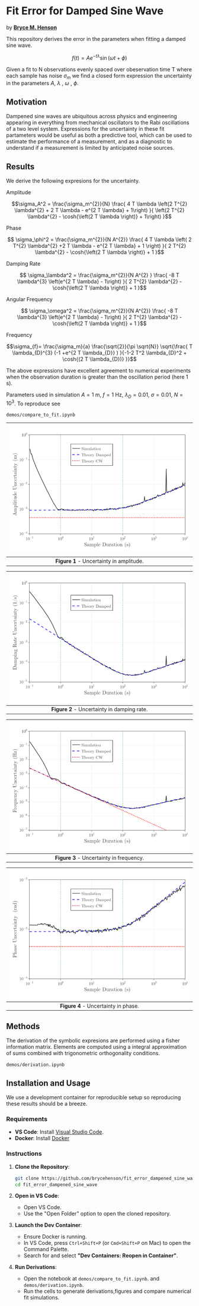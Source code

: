 # Fit Error for Damped Sine Wave
by **[Bryce M. Henson](https://github.com/brycehenson)**


This repository derives the error in the parameters when fitting a damped sine wave.
```math
    f(t)=A e^{-t\lambda} \sin{(\omega t+\phi)}
```
Given a fit to N observations evenly spaced over obeservation time T where each sample has noise $\sigma_m$ we find a closed form expression the uncertainty in the parameters $A$, $\lambda$ , $\omega$ , $\phi$.

## Motivation

Dampened sine waves are ubiquitous across physics and engineering appearing in everything from mechanical oscillators  to the Rabi oscillations of a two level system.
Expressions for the uncertainty in these fit partameters would be useful as both a predictive tool, which can be used to estimate the performance of a measurement, and as a diagnostic to understand if a measurement is limited by anticipated noise sources.

## Results
We derive the following expresions for the uncertainty.

Amplitude
```math
\sigma_A^2 = \frac{\sigma_m^{2}}{N}
    \frac{
        4 T \lambda \left(2 T^{2} \lambda^{2} + 2 T \lambda - e^{2 T \lambda} + 1\right)
    }{
        \left(2 T^{2} \lambda^{2} - \cosh{\left(2 T \lambda \right)} + 1\right)
    }
```

Phase
```math
    \sigma_\phi^2 = \frac{\sigma_m^{2}}{N  A^{2}}
    \frac{
        4 T \lambda
        \left(
            2 T^{2} \lambda^{2} +2  T \lambda - e^{2 T \lambda} + 1
        \right)
        }{
            2 T^{2} \lambda^{2} - \cosh{\left(2 T \lambda \right)} + 1
        }
```


Damping Rate
```math
    \sigma_\lambda^2 = \frac{\sigma_m^{2}}{N A^{2} }
    \frac{
        -8 T \lambda^{3}  \left(e^{2 T \lambda} - 1\right)
        }{
        2 T^{2} \lambda^{2} - \cosh{\left(2 T \lambda \right)} + 1
    }
```

Angular Frequency
```math
 \sigma_\omega^2 = \frac{\sigma_m^{2}}{N  A^{2}}
    \frac{
        -8 T \lambda^{3}  \left(e^{2 T \lambda} - 1\right)
        }{
             2 T^{2} \lambda^{2} - \cosh{\left(2 T \lambda \right)} + 1
        }
```

Frequency
```math
\sigma_{f}= \frac{\sigma_m}{a}  \frac{\sqrt{2}}{\pi \sqrt{N}}
\sqrt{\frac{  T \lambda_{D}^{3} (-1 +e^{2 T \lambda_{D}} )  }{-1-2 T^2 \lambda_{D}^2 + \cosh{(2 T \lambda_{D})} }}
```


The above expressions have excellent agreement to numerical experiments when the observation duration is greater than the oscillation period (here 1 s).

Parameters used in simulation $A=1$ m, $f=1$ Hz, $\lambda_{D}=0.01$, $\sigma=0.01$, $N=10^{3}$.
To reproduce see
```
demos/compare_to_fit.ipynb
```

| ![Uncertainty in Amplitude](/demos/figures/uncertainty_amplitude.png "Uncertainty in Amplitude") |
| :----------------------------------------------------------------------------------------------: |
|                             **Figure 1** - Uncertainty in amplitude.                             |


| ![Uncertainty in Damping Rate](/demos/figures/uncertainty_damping_rate.png "Uncertainty in Damping Rate") |
| :-------------------------------------------------------------------------------------------------------: |
|                                **Figure 2** - Uncertainty in damping rate.                                |


| ![Uncertainty in Frequency](/demos/figures/uncertainty_frequency.png "Uncertainty in Frequency") |
| :----------------------------------------------------------------------------------------------: |
|                             **Figure 3** - Uncertainty in frequency.                             |


| ![Uncertainty in Phase](/demos/figures/uncertainty_phase.png "Uncertainty in Phase") |
| :----------------------------------------------------------------------------------: |
|                         **Figure 4** - Uncertainty in phase.                         |


## Methods
The derivation of the symbolic expresions are performed using a fisher information matrix.
Elements are computed using a integral approximation of sums combined with trigonometric orthogonality conditions.
```
demos/derivation.ipynb
```

## Installation and Usage
We use a development container for reproducible setup so reproducing these results should be a breeze.

### Requirements
- **VS Code**: Install [Visual Studio Code](https://code.visualstudio.com/).
- **Docker**: Install [Docker](https://www.docker.com/)

### Instructions

1. **Clone the Repository**:
   ```bash
   git clone https://github.com/brycehenson/fit_error_dampened_sine_wave.git
   cd fit_error_dampened_sine_wave
   ```

2. **Open in VS Code**:
   - Open VS Code.
   - Use the "Open Folder" option to open the cloned repository.

3. **Launch the Dev Container**:
   - Ensure Docker is running.
   - In VS Code, press `Ctrl+Shift+P` (or `Cmd+Shift+P` on Mac) to open the Command Palette.
   - Search for and select **"Dev Containers: Reopen in Container"**.

4. **Run Derivations**:
   - Open the notebook at `demos/compare_to_fit.ipynb`. and `demos/derivation.ipynb`.
   - Run the cells to generate derivations,figures and compare numerical fit simulations.

